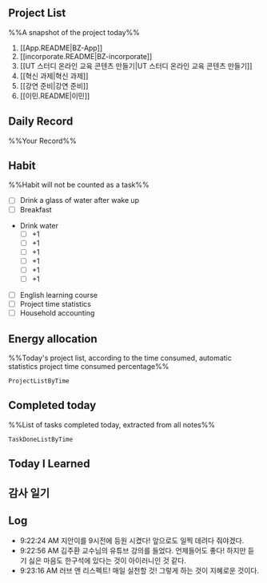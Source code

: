## Project List
%%A snapshot of the project today%%
1. [[App.README|BZ-App]]
2. [[incorporate.README|BZ-incorporate]]
3. [[UT 스터디 온라인 교육 콘텐츠 만들기|UT 스터디 온라인 교육 콘텐츠 만들기]]
4. [[혁신 과제|혁신 과제]]
5. [[강연 준비|강연 준비]]
6. [[이민.README|이민]]

## Daily Record
%%Your Record%%


## Habit
%%Habit will not be counted as a task%%
- [ ] Drink a glass of water after wake up
- [ ] Breakfast
- Drink water
	- [ ] +1
	- [ ] +1
	- [ ] +1
	- [ ] +1
	- [ ] +1
	- [ ] +1
- [ ] English learning course
- [ ] Project time statistics
- [ ] Household accounting

## Energy allocation
%%Today's project list, according to the time consumed, automatic statistics project time consumed percentage%%
```LifeOS
ProjectListByTime
```

## Completed today
%%List of tasks completed today, extracted from all notes%%
```LifeOS
TaskDoneListByTime
```


## Today I Learned


## 감사 일기



## Log
- 9:22:24 AM 지안이를 9시전에 등원 시켰다! 앞으로도 일찍 데려다 줘야겠다.
- 9:22:56 AM 김주환 교수님의 유튜브 강의를 들었다. 언제들어도 좋다! 하지만 듣기 싫은 마음도 한구석에 있다는 것이 아이러니인 것 같다.
- 9:23:16 AM 러브 앤 리스펙트! 매일 실천할 것! 그렇게 하는 것이 지혜로운 것이다.